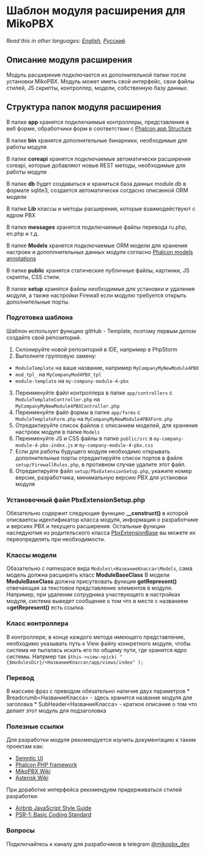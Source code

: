 # Шаблон модуля расширения для MikoPBX #

*Read this in other languages: [English](README.md), [Русский](README.ru.md).*

## Описание модуля расширения ##

Модуль расширения подключается из дополнительной папки после установки MikoPBX.
Модуль может иметь свой интерфейс, свои файлы стилей, JS скрипты, контроллер, модели, собственную базу данных.

## Структура папок модуля расширения ##

В папке **app** хранятся подключаемые контроллеры, представления в веб форме, обработчики форм в соответствии с [Phalcon app Structure](https://docs.phalcon.io/3.4/en/tutorial-basic#file-structure)

В папке **bin** хранятся дополнительные бинарники, необходимые для работы модуля

В папке **coreapi** хранятся подключаемые автоматически расширения coreapi, которые добавляют новые REST методы, необходимые для работы модуля

В папке **db** будет создаваться и храниться база данных module.db в формате sqlite3, создается автоматически согдасно описанной ORM модели

В папке **Lib** классы и методы расширения, которые взаимодействуют с ядром PBX

В папке **messages** хранятся подключаемые файлы перевода ru.php, en.php и т.д.

В папке **Models** хранятся подключаемые ORM модели для хранения настроек и допоплнительных данных модуля согласно [Phalcon models annotations](https://docs.phalcon.io/3.4/ru-ru/db-models-metadata#стратегия-аннотаций)

В папке **public** хранятся статические публичные файлы, картинки, JS скрипты, CSS стили.

В папке **setup** хранятся файлы необходимые для установки и удаления модуля, а также настройки Firewall если модулю требуется открыть дополнительные порты.

### Подготовка шаблона ###
Шаблон использует функцию gitHub - Template, поэтому первым делом создайте свой репозиторий.
1. Склонируйте новой репозиторий в IDE, например в PhpStorm
2. Выполните групповую замену:
 * `ModuleTemplate` на ваше название, например `MyCompanyMyNewModule4PBX`
 * `mod_tpl_` на `MyCompanyMod4PBX_tpl`
 * `module-template` на `my-company-module-4-pbx`
3. Переименуйте файл контроллера в папке `app/controllers` с `ModuleTemplateController.php` на `MyCompanyMyNewModule4PBXController.php` 
4. Переименуйте файл формы в папке `app/forms` с `ModuleTemplateForm.php` на `MyCompanyMyNewModule4PBXForm.php` 
5. Отредактируйте список файлов с описанием моделей, для хранения настроек модуля в папке `Models`
6. Переименуйте JS и CSS файлы в папке `public/src` в `my-company-module-4-pbx-index.js` и `my-company-module-4-pbx.css`
7. Если для работы будущего модуля необходимо открывать дополнительные порты отредактируйте список портов в файле `setup/FirewallRules.php`, в противном случае удалите этот файл.
8. Отредактируйте файл `setup/PbxExtensionSetup.php`, укажите номер версии, разработчика, минимальную версию PBX для установки модуля
 

### Установочный файл  PbxExtensionSetup.php ###
Обязательно содержит следующие функцию **__construct()** в которой описваетсы идентификатор класса модуля, информация о разработчике и версиях PBX и текущего расширения.
  Остальные функции наследуютмя из родительского класса [PbxExtensionBase](https://github.com/mikopbx/core/blob/master/www/back-end/modules/PbxExtensionBase.php) вы можете их переопределять при необходимости.
  
### Классы модели ###
Обазательно с namespace вида `Modules\<НазваниеКласса>\Models`, сама модель должна расширять класс **ModuleBaseClass** 
В модели **ModuleBaseClass** должна присутвовать функция **getRepresent()** отвечающая за текстовое представление элементов в модуля. Например, при удалении сотрудника участвующего в настройках модуля, система выведет сообщение о том что в месте с названием **=getRepresent()** есть ссылка.

### Класс контроллера ###
В контроллере, в конце каждого метода имеющего представление, необходимо указывать путь к View файлу конкретного модуля, чтобы система не пыталась искать его по общему пути, где хранится ядро системы.
Напрмер так
`$this->view->pick( "{$modulesDir}/<НазваниеКласса>/app/views/index" );`

### Перевод ###
В массиве фраз с преводом обязательно наличие двух параметров
	* Breadcrumb<НазваниеКласса> - здесь хранится название модуля для заголовка
	* SubHeader<НазваниеКласса> - краткое описание о том что делает этот модуль для подзаголовка
	
### Полезные ссылки ###
Для разработки модуля рекомендуется изучить документацию к таким проектам как:

* [Semntic UI](https://semantic-ui.com)
* [Phalcon PHP framework](https://docs.phalcon.io/3.4/en/introduction)
* [MikoPBX Wiki](https://wiki.mikopbx.com)
* [Asterisk Wiki](https://wiki.asterisk.org/wiki/display/AST/Home)

При доработке интерфейса рекомендуем придерживаться стилей разработки:

* [Airbnb JavaScript Style Guide](https://github.com/airbnb/javascript)
* [PSR-1: Basic Coding Standard](https://www.php-fig.org/psr/psr-1/)

### Вопросы ###
Подключайтесь к каналу для разрабочиков в telegram [@mikopbx_dev](https://t.me/joinchat/AAPn5xSqZIpQnNnCAa3bBw)
